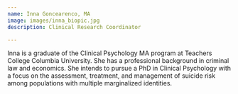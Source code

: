 ```yaml
---
name: Inna Goncearenco, MA
image: images/inna_biopic.jpg
description: Clinical Research Coordinator

---
```


Inna is a graduate of the Clinical Psychology MA program at Teachers College Columbia University. She has a professional background in criminal law and economics. She intends to pursue a PhD in Clinical Psychology with a focus on the assessment, treatment, and management of suicide risk among populations with multiple marginalized identities. 

